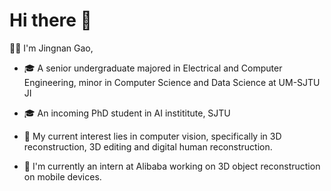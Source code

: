 # Hi there 👋

👨‍🎓 I'm Jingnan Gao, 

- 🎓 A senior undergraduate majored in Electrical and Computer Engineering, minor in Computer Science and Data Science at UM-SJTU JI
- 🎓 An incoming PhD student in AI instititute, SJTU

- 🥰 My current interest lies in computer vision, specifically in 3D reconstruction, 3D editing and digital human reconstruction.
- 🤗 I'm currently an intern at Alibaba working on 3D object reconstruction on mobile devices.

<!-- 
🕑 Some stats of my Github

![GitHub stats](https://github-readme-stats.vercel.app/api?username=G-1nOnly&show_icons=true&hide=prs&theme=tokyonight) -->

